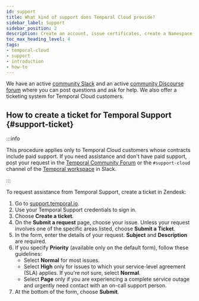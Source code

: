 ```yaml
---
id: support
title: What kind of support does Temporal Cloud provide?
sidebar_label: Support
sidebar_position: 2
description: Create an account, issue certificates, create a Namespace, invite users, and connect.
toc_max_heading_level: 4
tags:
- temporal-cloud
- support
- introduction
- how-to
---
```


<!-- THIS FILE IS GENERATED. DO NOT EDIT THIS FILE DIRECTLY -->

We have an active [community Slack](https://temporalio.slack.com) and an active [community Discourse forum](https://community.temporal.io/) where you can post questions and ask for help.
We also offer a ticketing system for Temporal Cloud customers.

## How to create a ticket for Temporal Support {#support-ticket}

:::info

This procedure applies only to Temporal Cloud customers whose contracts include paid support.
If you need assistance and don't have paid support, post your request in the [Temporal Community Forum](https://community.temporal.io) or the `#support-cloud` channel of the [Temporal workspace](https://t.mp/slack) in Slack.

:::

To request assistance from Temporal Support, create a ticket in Zendesk:

1. Go to [support.temporal.io](https://support.temporal.io/).
1. Use your Temporal Support credentials to sign in.
1. Choose **Create a ticket**.
1. On the **Submit a request** page, choose your issue.
   Unless your request involves one of the specific areas listed, choose **Submit a Ticket**.
1. In the form, enter the details of your request.
   **Subject** and **Description** are required.
1. If you specify **Priority** (available only on the default form), follow these guidelines:
   - Select **Normal** for most issues.
   - Select **High** only for issues to which your service-level agreement (SLA) applies.
     If you're not sure, select **Normal**.
   - Select **Page** only if you are experiencing a complete service outage and urgently need contact with an on-call support person.
1. At the bottom of the form, choose **Submit**.

